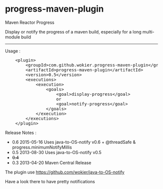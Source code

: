 progress-maven-plugin
=====================

Maven Reactor Progress

Display or notify the progress of a maven build, especially for a long multi-module build

---

Usage :

<pre>
	&lt;plugin&gt;
		&lt;groupId&gt;com.github.wokier.progress-maven-plugin&lt;/groupId&gt;
		&lt;artifactId&gt;progress-maven-plugin&lt;/artifactId&gt;
		&lt;version&gt;0.5&lt;/version&gt;
		&lt;executions&gt;
			&lt;execution&gt;
				&lt;goals&gt;
					&lt;goal&gt;display-progress&lt;/goal&gt;
					or
					&lt;goal&gt;notify-progress&lt;/goal&gt;
				&lt;/goals&gt;
			&lt;/execution&gt;
		&lt;/executions&gt;
	&lt;/plugin&gt;
</pre>

Release Notes :

 - 0.6 2015-05-16 Uses java-to-OS-notify v0.6 + @threadSafe & progress.minimumNotifyMillis
 - 0.5 2013-08-30 Uses java-to-OS-notify v0.5
 - ~~0.4~~
 - 0.3 2013-04-20 Maven Central Release


The plugin use https://github.com/wokier/java-to-OS-notify

Have a look there to have pretty notifications
